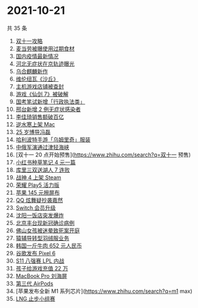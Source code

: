# 2021-10-21

共 35 条

<!-- BEGIN ZHIHUSEARCH -->
<!-- 最后更新时间 Thu Oct 21 2021 20:13:55 GMT+0800 (China Standard Time) -->
1. [双十一攻略](https://www.zhihu.com/search?q=双十一)
1. [麦当劳被曝使用过期食材](https://www.zhihu.com/search?q=麦当劳)
1. [国内疫情最新情况](https://www.zhihu.com/search?q=国内疫情新增)
1. [河北无症状在京轨迹曝光](https://www.zhihu.com/search?q=河北无症状)
1. [乌合麒麟新作](https://www.zhihu.com/search?q=乌合麒麟)
1. [维伦纽瓦《沙丘》](https://www.zhihu.com/search?q=沙丘)
1. [主机游戏店铺被查封](https://www.zhihu.com/search?q=主机游戏)
1. [游戏《仙剑 7》被破解](https://www.zhihu.com/search?q=仙剑7)
1. [国考笔试新增「行政执法类」](https://www.zhihu.com/search?q=国考笔试)
1. [邢台新增 2 例无症状感染者](https://www.zhihu.com/search?q=邢台疫情)
1. [李佳琦销售额破百亿](https://www.zhihu.com/search?q=李佳琦销售额)
1. [逆水寒上架 Mac](https://www.zhihu.com/search?q=逆水寒)
1. [25 岁博导冯磊](https://www.zhihu.com/search?q=冯磊)
1. [哈利波特手游「乌姆里奇」服装](https://www.zhihu.com/search?q=哈利波特魔法觉醒)
1. [中俄军演通过津轻海峡](https://www.zhihu.com/search?q=津轻海峡)
1. [双十一 20 点开始预售](https://www.zhihu.com/search?q=双十一 预售)
1. [小红书种草笔记 4 元一篇](https://www.zhihu.com/search?q=小红书)
1. [库里三双送湖人 7 连败](https://www.zhihu.com/search?q=库里)
1. [战神 4 上架 Steam](https://www.zhihu.com/search?q=战神4)
1. [荣耀 Play5 活力版](https://www.zhihu.com/search?q=荣耀)
1. [苹果 145 元擦屏布](https://www.zhihu.com/search?q=擦屏布)
1. [QQ 炫舞疑抄袭嘉然](https://www.zhihu.com/search?q=嘉然)
1. [Switch 会员升级](https://www.zhihu.com/search?q=switch)
1. [沈阳一饭店突发爆炸](https://www.zhihu.com/search?q=沈阳饭店爆炸)
1. [北京丰台现新冠确诊病例](https://www.zhihu.com/search?q=北京确诊)
1. [佛山女孩被迷晕致死案开庭](https://www.zhihu.com/search?q=佛山女孩)
1. [猿辅导转型羽绒服业务](https://www.zhihu.com/search?q=猿辅导羽绒服)
1. [韩国一斤牛肉 652 元人民币](https://www.zhihu.com/search?q=韩国牛肉)
1. [谷歌发布 Pixel 6](https://www.zhihu.com/search?q=pixel6)
1. [S11 八强赛 LPL 内战](https://www.zhihu.com/search?q=s11八强赛)
1. [孩子给游戏充值 22 万](https://www.zhihu.com/search?q=游戏充值)
1. [MacBook Pro 刘海屏](https://www.zhihu.com/search?q=macbookpro)
1. [第三代 AirPods](https://www.zhihu.com/search?q=airpods3)
1. [苹果发布全新 M1 系列芯片](https://www.zhihu.com/search?q=m1 max)
1. [LNG 止步小组赛](https://www.zhihu.com/search?q=LNG)
<!-- END ZHIHUSEARCH -->
